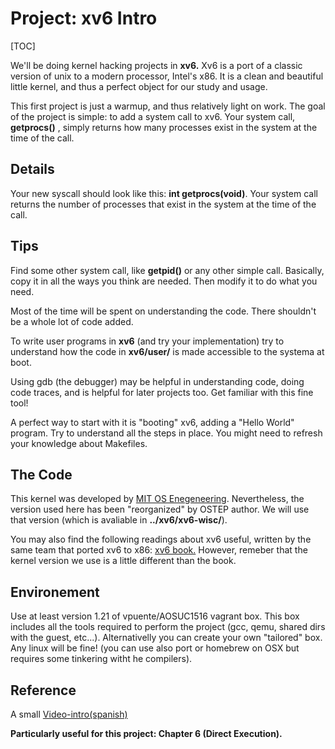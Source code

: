 
# Project: xv6 Intro
[TOC]

We'll be doing kernel hacking projects in **xv6.** Xv6 is a port of a classic version of unix to a modern processor, Intel's x86\. It is a clean and beautiful little kernel, and thus a perfect object for our study and usage.

This first project is just a warmup, and thus relatively light on work. The goal of the project is simple: to add a system call to xv6\. Your system call, **getprocs()** , simply returns how many processes exist in the system at the time of the call.

## Details

Your new syscall should look like this: **int getprocs(void)**. Your system call returns the number of processes that exist in the system at the time of the call.

## Tips

Find some other system call, like **getpid()** or any other simple call. Basically, copy it in all the ways you think are needed. Then modify it to do what you need.

Most of the time will be spent on understanding the code. There shouldn't be a whole lot of code added.

To write user programs in **xv6** (and try your implementation) try to understand how the code in **xv6/user/** is made accessible to the systema at boot.

Using gdb (the debugger) may be helpful in understanding code, doing code traces, and is helpful for later projects too. Get familiar with this fine tool!

A perfect way to start with it is "booting" xv6, adding a "Hello World" program. Try to understand all the steps in place. You might need to refresh your 
knowledge about Makefiles.

## The Code

This kernel was developed by [MIT OS Enegeneering](https://pdos.csail.mit.edu/6.828/2016/). Nevertheless, the version used here has been "reorganized" by OSTEP author. We will use that version (which is avaliable in **../xv6/xv6-wisc/**).

You may also find the following readings about xv6 useful, written by the same team that ported xv6 to x86: [xv6 book.](https://pdos.csail.mit.edu/6.828/2014/xv6/book-rev8.pdf) However, remeber that the kernel version we use is a little different than the book.

## Environement

Use at least version 1.21 of vpuente/AOSUC1516 vagrant box. This box includes all the tools required to perform the project (gcc, qemu, shared dirs with the guest, etc...). Alternativelly you can create your own "tailored" box. Any linux will be fine! (you can use also port or homebrew on OSX but requires some tinkering witht he compilers).

## Reference

A small [Video-intro(spanish)](https://www.youtube.com/watch?v=7B-P9m29wFk)

**Particularly useful for this project: Chapter 6 (Direct Execution).**



